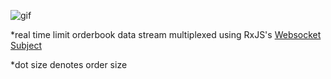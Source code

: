 
![gif](https://github.com/dabaojian1992/cross-exchange-arbitrage-visualizer/blob/master/Animation.gif)

*real time limit orderbook data stream multiplexed using RxJS's [Websocket Subject](https://rxjs-dev.firebaseapp.com/api/webSocket/webSocket)

*dot size denotes order size
